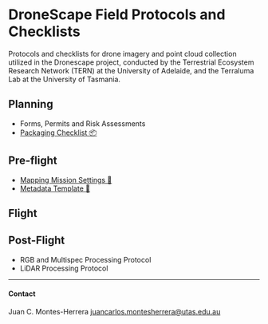 # DroneScape Field Protocols and Checklists

Protocols and checklists for drone imagery and point cloud collection utilized in the Dronescape project, conducted by the Terrestrial Ecosystem Research Network (TERN) at the University of Adelaide, and the Terraluma Lab at the University of Tasmania.

## Planning

- Forms, Permits and Risk Assessments
- [Packaging Checklist 📦](Files\TERN-Packing-Checklist.md)

## Pre-flight

- [Mapping Mission Settings 🚁](Files\TERN-Mapping-Mission-Settings.md)
- [Metadata Template 📝](Files\TERN-Mapping-Mission-Settings.md)

## Flight

## Post-Flight
- RGB and Multispec Processing Protocol
- LiDAR Processing Protocol

---
#### Contact
Juan C. Montes-Herrera
juancarlos.montesherrera@utas.edu.au
